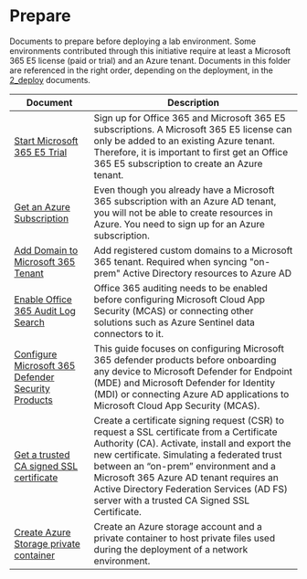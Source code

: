 # Prepare

Documents to prepare before deploying a lab environment. Some environments contributed through this initiative require at least a Microsoft 365 E5 license (paid or trial) and an Azure tenant. Documents in this folder are referenced in the right order, depending on the deployment, in the [2_deploy](../2_deploy) documents. 

| Document | Description |
|----------|-------------|
| [Start Microsoft 365 E5 Trial](addDomainToM365.md) | Sign up for Office 365 and Microsoft 365 E5 subscriptions. A Microsoft 365 E5 license can only be added to an existing Azure tenant. Therefore, it is important to first get an Office 365 E5 subscription to create an Azure tenant. |
| [Get an Azure Subscription](m365TenantGetAzSubscription.md) | Even though you already have a Microsoft 365 subscription with an Azure AD tenant, you will not be able to create resources in Azure. You need to sign up for an Azure subscription. |
| [Add Domain to Microsoft 365 Tenant](addDomainToM365.md) | Add registered custom domains to a Microsoft 365 tenant. Required when syncing "on-prem" Active Directory resources to Azure AD |
| [Enable Office 365 Audit Log Search](enableOffice365AuditLogSearch.md) | Office 365 auditing needs to be enabled before configuring Microsoft Cloud App Security (MCAS) or connecting other solutions such as Azure Sentinel data connectors to it. |
| [Configure Microsoft 365 Defender Security Products](configureM365Defender.md) | This guide focuses on configuring Microsoft 365 defender products before onboarding any device to Microsoft Defender for Endpoint (MDE) and Microsoft Defender for Identity (MDI) or connecting Azure AD applications to Microsoft Cloud App Security (MCAS). |
| [Get a trusted CA signed SSL certificate](getTrustedCASignedSSLCertificate.md) | Create a certificate signing request (CSR) to request a SSL certificate from a Certificate Authority (CA). Activate, install and export the new certificate. Simulating a federated trust between an “on-prem” environment and a Microsoft 365 Azure AD tenant requires an Active Directory Federation Services (AD FS) server with a trusted CA Signed SSL Certificate. |
| [Create Azure Storage private container](createPrivateContainerUploadFile.md) | Create an Azure storage account and a private container to host private files used during the deployment of a network environment. |
